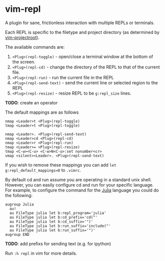 # vim-repl

A plugin for sane, frictionless interaction with multiple REPLs or terminals.

Each REPL is specific to the filetype and project directory (as determined by
[vim-projectroot](https://github.com/dbakker/vim-projectroot)).

The available commands are:

1. `<Plug>(repl-toggle)` - open/close a terminal window at the bottom of the screen.
2. `<Plug>(repl-cd)` - change the directory of the REPL to that of the current file.
3. `<Plug>(repl-run)` - run the current file in the REPL
4. `<Plug>(repl-send-text)` - send the current line or selected region to the REPL
5. `<Plug>(repl-resize)` - resize REPL to be `g:repl_size` lines.

**TODO**: create an operator 

The default mappings are as follows

```vim
nmap <Leader>t <Plug>(repl-toggle)
tmap <Leader>t <Plug>(repl-toggle)

nmap <Leader>. <Plug>(repl-send-text)
nmap <Leader>cd <Plug>(repl-cd)
nmap <Leader>r <Plug>(repl-run)
tmap <Leader>= <Plug>(repl-resize)
tmap <C-w><C-u> <C-w>N<C-u>:set nonumber<cr>
vmap <silent><Leader>. <Plug>(repl-send-text)
```

If you wish to remove these mappings you can add `let g:repl_default_mappings=0`
to `.vimrc`.

By default cd and run assume you are operating in a standard unix shell.
However, you can easily configure cd and run for your specific language.
For example, to configure the command for the [Julia](https://julialang.org/)
language you could do the following:

```vim
augroup Julia
  au!
  au FileType julia let b:repl_program='julia'
  au FileType julia let b:cd_prefix='cd("'
  au FileType julia let b:cd_suffix='")'
  au FileType julia let b:run_suffix='include("'
  au FileType julia let b:run_suffix='")'
augroup END
```

**TODO**: add prefixs for sending text (e.g. for ipython)

Run `:h repl` in vim for more details.
